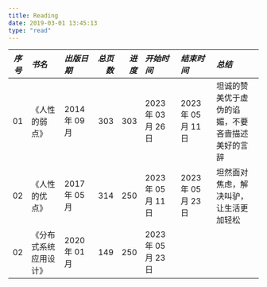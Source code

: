 ```yaml
---
title: Reading
date: 2019-03-01 13:45:13
type: "read"
---
```


| _序号_ | _书名_                 | _出版日期_    | _总页数_ | _进度_ | _开始时间_          | _结束时间_          | _总结_                                           |
| :----: | :--------------------- | :------------ | -------: | -----: | :------------------ | :------------------ | :----------------------------------------------- |
|   01   | 《人性的弱点》         | 2014 年 09 月 |      303 |    303 | 2023 年 03 月 26 日 | 2023 年 05 月 11 日 | 坦诚的赞美优于虚伪的谄媚，不要吝啬描述美好的言辞 |
|   02   | 《人性的优点》         | 2017 年 05 月 |      314 |    250 | 2023 年 05 月 11 日 | 2023 年 05 月 23 日 | 坦然面对焦虑，解决叫驴，让生活更加轻松           |
|   02   | 《分布式系统应用设计》 | 2020 年 01 月 |      149 |    250 | 2023 年 05 月 23 日 |                     |                                                  |
